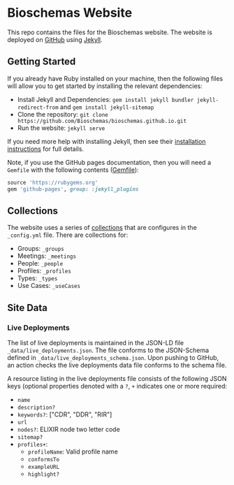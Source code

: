 # Bioschemas Website
This repo contains the files for the Bioschemas website. The website is deployed on [GitHub](https://github.com/) using [Jekyll](https://jekyllrb.com/).

## Getting Started

If you already have Ruby installed on your machine, then the following files will allow you to get started by installing the relevant dependencies:

- Install Jekyll and Dependencies: ```gem install jekyll bundler jekyll-redirect-from``` and ```gem install jekyll-sitemap```
- Clone the repository: ```git clone https://github.com/Bioschemas/bioschemas.github.io.git```
- Run the website: ```jekyll serve```

If you need more help with installing Jekyll, then see their [installation instructions](https://jekyllrb.com/docs/installation/) for full details.

Note, if you use the GitHub pages documentation, then you will need a `Gemfile` with the following contents ([Gemfile](https://github.com/BioSchemas/bioschemas.github.io/blob/f4b66c8761841994f0b4e02b3d8ffa06b342af78/Gemfile)):

```ruby
source 'https://rubygems.org'
gem 'github-pages', group: :jekyll_plugins
```

## Collections

The website uses a series of [collections](https://jekyllrb.com/docs/collections/) that are configures in the `_config.yml` file. There are collections for:

- Groups: `_groups`
- Meetings: `_meetings`
- People: `_people`
- Profiles: `_profiles`
- Types: `_types`
- Use Cases: `_useCases`

## Site Data

### Live Deployments

The list of live deployments is maintained in the JSON-LD file `_data/live_deployments.json`. The file conforms to the JSON-Schema defined in `_data/live_deployments_schema.json`. Upon pushing to GitHub, an action checks the live deployments data file conforms to the schema file.

A resource listing in the live deployments file consists of the following JSON keys (optional properties denoted with a `?`, `+` indicates one or more required:

- `name`
- `description?`
- `keywords?`: ["CDR", "DDR", "RIR"]
- `url`
- `nodes?`: ELIXIR node two letter code
- `sitemap?`
- `profiles+`:
  - `profileName`: Valid profile name
  - `conformsTo`
  - `exampleURL`
  - `highlight?`

